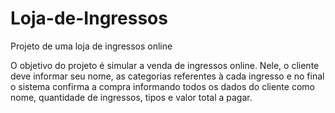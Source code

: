 # Loja-de-Ingressos
Projeto de uma loja de ingressos online

O objetivo do projeto é simular a venda de ingressos online. Nele, o cliente deve informar seu nome, as categorias referentes à cada ingresso e no final o sistema confirma a compra informando todos os dados do cliente como nome, quantidade de ingressos, tipos e valor total a pagar.


